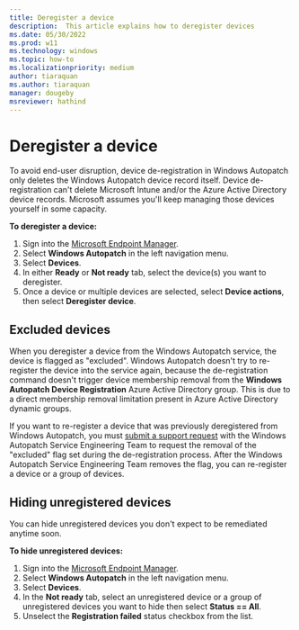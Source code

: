 ```yaml
---
title: Deregister a device
description:  This article explains how to deregister devices
ms.date: 05/30/2022
ms.prod: w11
ms.technology: windows
ms.topic: how-to
ms.localizationpriority: medium
author: tiaraquan
ms.author: tiaraquan
manager: dougeby
msreviewer: hathind
---
```


# Deregister a device

To avoid end-user disruption, device de-registration in Windows Autopatch only deletes the Windows Autopatch device record itself. Device de-registration can't delete Microsoft Intune and/or the Azure Active Directory device records. Microsoft assumes you'll keep managing those devices yourself in some capacity.

**To deregister a device:**

1. Sign into the [Microsoft Endpoint Manager](https://endpoint.microsoft.com/).
1. Select **Windows Autopatch** in the left navigation menu.
1. Select **Devices**.
1. In either **Ready** or **Not ready** tab, select the device(s) you want to deregister.
1. Once a device or multiple devices are selected, select **Device actions**, then select **Deregister device**.

## Excluded devices

When you deregister a device from the Windows Autopatch service, the device is flagged as "excluded". Windows Autopatch doesn't try to re-register the device into the service again, because the de-registration command doesn't trigger device membership removal from the **Windows Autopatch Device Registration** Azure Active Directory group. This is due to a direct membership removal limitation present in Azure Active Directory dynamic groups.  

If you want to re-register a device that was previously deregistered from Windows Autopatch, you must [submit a support request](../operate/windows-autopatch-support-request.md) with the Windows Autopatch Service Engineering Team to request the removal of the "excluded" flag set during the de-registration process. After the Windows Autopatch Service Engineering Team removes the flag, you can re-register a device or a group of devices.  

## Hiding unregistered devices

You can hide unregistered devices you don't expect to be remediated anytime soon.

**To hide unregistered devices:**

1. Sign into the [Microsoft Endpoint Manager](https://endpoint.microsoft.com/).
1. Select **Windows Autopatch** in the left navigation menu.
1. Select **Devices**.
1. In the **Not ready** tab, select an unregistered device or a group of unregistered devices you want to hide then select **Status == All**.
1. Unselect the **Registration failed** status checkbox from the list.

